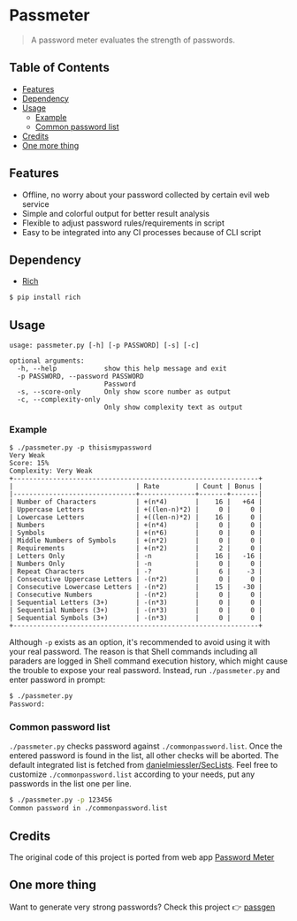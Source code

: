 # Passmeter

> A password meter evaluates the strength of passwords.

## Table of Contents

- [Features](#features)
- [Dependency](#dependency)
- [Usage](#usage)
  - [Example](#example)
  - [Common password list](#common-password-list)
- [Credits](#credits)
- [One more thing](#one-more-thing)

## Features

- Offline, no worry about your password collected by certain evil web service
- Simple and colorful output for better result analysis
- Flexible to adjust password rules/requirements in script
- Easy to be integrated into any CI processes because of CLI script

## Dependency

- [Rich](https://github.com/willmcgugan/rich)

```bash
$ pip install rich
```

## Usage

```
usage: passmeter.py [-h] [-p PASSWORD] [-s] [-c]

optional arguments:
  -h, --help            show this help message and exit
  -p PASSWORD, --password PASSWORD
                        Password
  -s, --score-only      Only show score number as output
  -c, --complexity-only
                        Only show complexity text as output
```

### Example

```
$ ./passmeter.py -p thisismypassword
Very Weak
Score: 15%
Complexity: Very Weak
+--------------------------------------------------------------+
|                               | Rate         | Count | Bonus |
|-------------------------------+--------------+-------+-------|
| Number of Characters          | +(n*4)       |    16 |   +64 |
| Uppercase Letters             | +((len-n)*2) |     0 |     0 |
| Lowercase Letters             | +((len-n)*2) |    16 |     0 |
| Numbers                       | +(n*4)       |     0 |     0 |
| Symbols                       | +(n*6)       |     0 |     0 |
| Middle Numbers of Symbols     | +(n*2)       |     0 |     0 |
| Requirements                  | +(n*2)       |     2 |     0 |
| Letters Only                  | -n           |    16 |   -16 |
| Numbers Only                  | -n           |     0 |     0 |
| Repeat Characters             | -?           |     6 |    -3 |
| Consecutive Uppercase Letters | -(n*2)       |     0 |     0 |
| Consecutive Lowercase Letters | -(n*2)       |    15 |   -30 |
| Consecutive Numbers           | -(n*2)       |     0 |     0 |
| Sequential Letters (3+)       | -(n*3)       |     0 |     0 |
| Sequential Numbers (3+)       | -(n*3)       |     0 |     0 |
| Sequential Symbols (3+)       | -(n*3)       |     0 |     0 |
+--------------------------------------------------------------+
```

Although `-p` exists as an option, it's recommended to avoid using it with your real password. The reason is that Shell commands including all paraders are logged in Shell command execution history, which might cause the trouble to expose your real password. Instead, run `./passmeter.py` and enter password in prompt:

```bash
$ ./passmeter.py
Password:
```

### Common password list

`./passmeter.py` checks password against `./commonpassword.list`. Once the entered password is found in the list, all other checks will be aborted. The default integrated list is fetched from [danielmiessler/SecLists](https://github.com/danielmiessler/SecLists/blob/master/Passwords/Common-Credentials/10-million-password-list-top-1000.txt). Feel free to customize `./commonpassword.list` according to your needs, put any passwords in the list one per line.

```bash
$ ./passmeter.py -p 123456
Common password in ./commonpassword.list
```

## Credits

The original code of this project is ported from web app [Password Meter](http://www.passwordmeter.com/)

## One more thing

Want to generate very strong passwords? Check this project :point_right: [passgen](https://github.com/KevCui/passgen)
